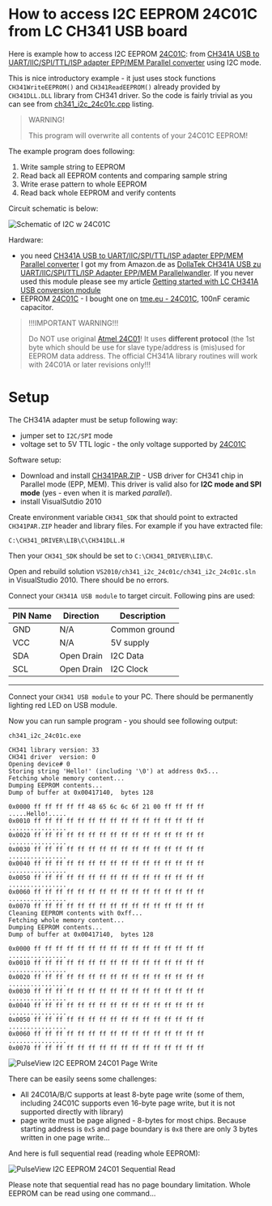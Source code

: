 # How to access I2C EEPROM 24C01C from LC CH341 USB board

Here is example how to access I2C EEPROM [24C01C]:
from [CH341A USB to UART/IIC/SPI/TTL/ISP adapter EPP/MEM Parallel converter]
using I2C mode.

This is nice introductory example - it just uses
stock functions `CH341WriteEEPROM()` and `CH341ReadEEPROM()` already provided by `CH341DLL.DLL` library
from CH341 driver. So the code is fairly trivial
as you can see from [ch341_i2c_24c01c.cpp]  listing.

> WARNING!
>
> This program will overwrite all contents of your 24C01C EEPROM!
>

The example program does following:
1. Write sample string to EEPROM
1. Read back all EEPROM contents and comparing sample string
1. Write erase pattern to whole EEPROM
1. Read back whole EEPROM and verify contents

Circuit schematic is below:

![Schematic of I2C w 24C01C](https://github.com/hpaluch/ch341-i2c-24c01c/blob/master/ExpressPCB/ch341a-i2c-24c01c.png?raw=true)


Hardware:
* you
  need [CH341A USB to UART/IIC/SPI/TTL/ISP adapter EPP/MEM Parallel converter]
  I got my from Amazon.de as [DollaTek CH341A USB zu UART/IIC/SPI/TTL/ISP Adapter EPP/MEM Parallelwandler]. If you never used this module
  please see my article [Getting started with LC CH341A USB conversion module]
* EEPROM [24C01C] - I bought one on [tme.eu - 24C01C], 100nF ceramic capacitor.

> !!!IMPORTANT WARNING!!!
>
> Do NOT use original [Atmel 24C01]! It uses **different protocol**
> (the 1st byte which should be use for slave type/address is (mis)used
> for EEPROM data address. The official CH341A library routines
> will work with 24C01A or later revisions only!!!

# Setup

The CH341A adapter must be setup following way:
* jumper set to `I2C/SPI` mode
* voltage set to 5V TTL logic - the only voltage supported by [24C01C]

Software setup:
*  Download and install [CH341PAR.ZIP] - USB driver for CH341 chip
   in Parallel mode (EPP, MEM). This driver is valid 
   also for **I2C mode and SPI mode** (yes - even when it is marked _parallel_).
*  install VisualSutdio 2010

Create environment variable `CH341_SDK` that should point to extracted
`CH341PAR.ZIP` header and library files. For example
if you have extracted file:

```
C:\CH341_DRIVER\LIB\C\CH341DLL.H 
```
Then your `CH341_SDK` should be set to `C:\CH341_DRIVER\LIB\C`.

Open and rebuild solution `VS2010/ch341_i2c_24c01c/ch341_i2c_24c01c.sln`
in VisualStudio 2010. There should be no errors.

Connect your `CH341A USB module` to target circuit. Following pins are used:

|PIN Name|Direction|Description|
|--------|---------|-----------|
|GND|N/A|Common ground|
|VCC|N/A|5V supply|
|SDA|Open Drain| I2C Data|
|SCL|Open Drain| I2C Clock|
----


Connect your `CH341 USB module` to your PC. There should
be permanently lighting red LED on USB module.

Now you can run sample program - you should see following output:
```
ch341_i2c_24c01c.exe

CH341 library version: 33
CH341 driver  version: 0
Opening device# 0
Storing string 'Hello!' (including '\0') at address 0x5...
Fetching whole memory content...
Dumping EEPROM contents...
Dump of buffer at 0x00417140,  bytes 128

0x0000 ff ff ff ff ff 48 65 6c 6c 6f 21 00 ff ff ff ff .....Hello!.....
0x0010 ff ff ff ff ff ff ff ff ff ff ff ff ff ff ff ff ................
0x0020 ff ff ff ff ff ff ff ff ff ff ff ff ff ff ff ff ................
0x0030 ff ff ff ff ff ff ff ff ff ff ff ff ff ff ff ff ................
0x0040 ff ff ff ff ff ff ff ff ff ff ff ff ff ff ff ff ................
0x0050 ff ff ff ff ff ff ff ff ff ff ff ff ff ff ff ff ................
0x0060 ff ff ff ff ff ff ff ff ff ff ff ff ff ff ff ff ................
0x0070 ff ff ff ff ff ff ff ff ff ff ff ff ff ff ff ff
Cleaning EEPROM contents with 0xff...
Fetching whole memory content...
Dumping EEPROM contents...
Dump of buffer at 0x00417140,  bytes 128

0x0000 ff ff ff ff ff ff ff ff ff ff ff ff ff ff ff ff ................
0x0010 ff ff ff ff ff ff ff ff ff ff ff ff ff ff ff ff ................
0x0020 ff ff ff ff ff ff ff ff ff ff ff ff ff ff ff ff ................
0x0030 ff ff ff ff ff ff ff ff ff ff ff ff ff ff ff ff ................
0x0040 ff ff ff ff ff ff ff ff ff ff ff ff ff ff ff ff ................
0x0050 ff ff ff ff ff ff ff ff ff ff ff ff ff ff ff ff ................
0x0060 ff ff ff ff ff ff ff ff ff ff ff ff ff ff ff ff ................
0x0070 ff ff ff ff ff ff ff ff ff ff ff ff ff ff ff ff
```

![PulseView I2C EEPROM 24C01 Page Write](https://github.com/hpaluch/ch341-i2c-24c01c/blob/master/PulseView/page-write-24c01c.png?raw=true)

There can be easily seens some challenges:
* All 24C01A/B/C supports at least 8-byte page write (some of them,
  including 24C01C supports even 16-byte page write, but it is not
  supported directly with library)
* page write must be page aligned - 8-bytes for most chips. Because
  starting address is `0x5` and page boundary is `0x8` there are
  only 3 bytes written in one page write...

And here is full sequential read (reading whole EEPROM):

![PulseView I2C EEPROM 24C01 Sequential Read](https://github.com/hpaluch/ch341-i2c-24c01c/blob/master/PulseView/sequential-read-24c01c.png?raw=true)

Please note that sequential read has no page boundary limitation. Whole
EEPROM can be read using one command...

[ch341_i2c_24c01c.cpp]: https://github.com/hpaluch/ch341-i2c-24c01c/blob/master/VS2010/ch341_i2c_24c01c/ch341_i2c_24c01c/ch341_i2c_24c01c.cpp
[Atmel 24C01]: https://dflund.se/~triad/krad/entrega/at24c01.pdf
[tme.eu - 24C01C]: https://www.tme.eu/en/details/24c01c-i_p/serial-eeprom-memories-integ-circ/microchip-technology/
[24C01C]: http://ww1.microchip.com/downloads/en/devicedoc/21201k.pdf
[CH341A USB to UART/IIC/SPI/TTL/ISP adapter EPP/MEM Parallel converter]:http://www.chinalctech.com/index.php?_m=mod_product&_a=view&p_id=1220
[DollaTek CH341A USB zu UART/IIC/SPI/TTL/ISP Adapter EPP/MEM Parallelwandler]:https://www.amazon.de/gp/product/B07DJZDRKG/
[Getting started with LC CH341A USB conversion module]:  https://github.com/hpaluch/hpaluch.github.io/wiki/Getting-started-with-LC-CH341A-USB-conversion-module
[CH341PAR.ZIP]: http://www.wch.cn/downloads/file/7.html
